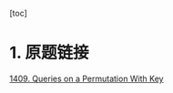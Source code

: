 [toc]

# 1. 原题链接
[1409. Queries on a Permutation With Key](https://leetcode.com/problems/queries-on-a-permutation-with-key/)
